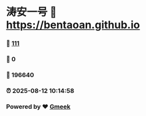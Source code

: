 # 涛安一号 :link: https://bentaoan.github.io 
### :page_facing_up: [111](https://bentaoan.github.io/tag.html) 
### :speech_balloon: 0 
### :hibiscus: 196640 
### :alarm_clock: 2025-08-12 10:14:58 
### Powered by :heart: [Gmeek](https://github.com/Meekdai/Gmeek)
